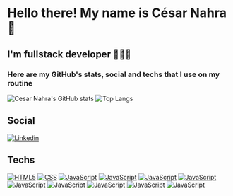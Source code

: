 # Hello there! My name is César Nahra 👋
## I'm fullstack developer 🧑🏻‍💻

### Here are my GitHub's stats, social and techs that I use on my routine

![Cesar Nahra's GitHub stats](https://github-readme-stats.vercel.app/api?username=CesarNahra&show_icons=true&theme=dracula)
![Top Langs](https://github-readme-stats.vercel.app/api/top-langs/?username=CesarNahra&layout=compact)

## Social
[![Linkedin](https://img.shields.io/badge/LinkedIn-0077B5?style=for-the-badge&logo=linkedin&logoColor=white)](https://www.linkedin.com/in/c%C3%A9sar-sant-anna-nahra-bb52b9256/)

## Techs
[![HTML5](https://img.shields.io/badge/HTML5-E34F26?style=for-the-badge&logo=html5&logoColor=white)]()
[![CSS](https://img.shields.io/badge/CSS3-1572B6?style=for-the-badge&logo=css3&logoColor=white)]()
[![JavaScript](https://img.shields.io/badge/JavaScript-F7DF1E?style=for-the-badge&logo=javascript&logoColor=black)]()
[![JavaScript](https://img.shields.io/badge/React-20232A?style=for-the-badge&logo=react&logoColor=61DAFB)]()
[![JavaScript](https://img.shields.io/badge/Bootstrap-563D7C?style=for-the-badge&logo=bootstrap&logoColor=white)]()
[![JavaScript](https://img.shields.io/badge/styled--components-DB7093?style=for-the-badge&logo=styled-components&logoColor=white)]()
[![JavaScript](https://img.shields.io/badge/Material--UI-0081CB?style=for-the-badge&logo=material-ui&logoColor=white)]()
[![JavaScript](https://img.shields.io/badge/PostgreSQL-316192?style=for-the-badge&logo=postgresql&logoColor=white)]()
[![JavaScript](https://img.shields.io/badge/Express.js-404D59?style=for-the-badge)]()
[![JavaScript](https://img.shields.io/badge/sequelize-323330?style=for-the-badge&logo=sequelize&logoColor=blue)]()
[![JavaScript](https://img.shields.io/badge/json%20web%20tokens-323330?style=for-the-badge&logo=json-web-tokens&logoColor=pink)]()
